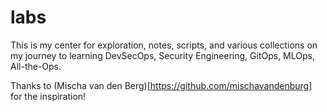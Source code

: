# labs
This is my center for exploration, notes, scripts, and various collections on my journey to learning DevSecOps, Security Engineering, GitOps, MLOps, All-the-Ops. 

Thanks to (Mischa van den Berg)[https://github.com/mischavandenburg] for the inspiration!
